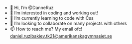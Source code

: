 - 👋 Hi, I’m @DanneRuz
- 👀 I’m interested in coding and working out! 
- 🌱 I’m currently learning to code with Css
- 💞️ I’m looking to collaborate on many projects with others 
- 📫 How to reach me? My email ofc! daniel.ruzibakiev.tk21@amerikanskagymnasiet.se

<!---
DanneRuz/DanneRuz is a ✨ special ✨ repository because its `README.md` (this file) appears on your GitHub profile.
You can click the Preview link to take a look at your changes.
--->
